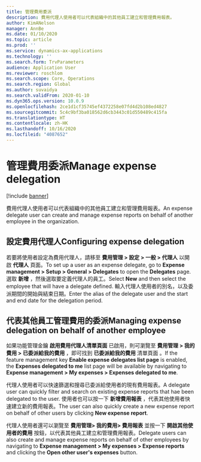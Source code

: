 ```yaml
---
title: 管理費用委派
description: 費用代理人使用者可以代表組織中的其他員工建立和管理費用報表。
author: KimANelson
manager: AnnBe
ms.date: 01/10/2020
ms.topic: article
ms.prod: ''
ms.service: dynamics-ax-applications
ms.technology: ''
ms.search.form: TrvParameters
audience: Application User
ms.reviewer: roschlom
ms.search.scope: Core, Operations
ms.search.region: Global
ms.author: suvaidya
ms.search.validFrom: 2020-01-10
ms.dyn365.ops.version: 10.0.9
ms.openlocfilehash: 2ce1d1cf35745ef4372258e07fd4d2b108ed4827
ms.sourcegitcommit: 5c4c9bf3ba018562d6cb3443c01d550489c415fa
ms.translationtype: HT
ms.contentlocale: zh-HK
ms.lasthandoff: 10/16/2020
ms.locfileid: "4087652"
---
```

# <a name="manage-expense-delegation"></a><span data-ttu-id="4784d-103">管理費用委派</span><span class="sxs-lookup"><span data-stu-id="4784d-103">Manage expense delegation</span></span>

[!include [banner](../includes/banner.md)]

<span data-ttu-id="4784d-104">費用代理人使用者可以代表組織中的其他員工建立和管理費用報表。</span><span class="sxs-lookup"><span data-stu-id="4784d-104">An expense delegate user can create and manage expense reports on behalf of another employee in the organization.</span></span>

## <a name="configuring-expense-delegation"></a><span data-ttu-id="4784d-105">設定費用代理人</span><span class="sxs-lookup"><span data-stu-id="4784d-105">Configuring expense delegation</span></span>

<span data-ttu-id="4784d-106">若要將使用者設定為費用代理人，請移至 **費用管理 > 設定 > 一般 > 代理人** 以開啟 **代理人** 頁面。</span><span class="sxs-lookup"><span data-stu-id="4784d-106">To set up a user as an expense delegate, go to **Expense management > Setup > General > Delegates** to open the **Delegates** page.</span></span> <span data-ttu-id="4784d-107">選取 **新增** ，然後選取要定義代理人的員工。</span><span class="sxs-lookup"><span data-stu-id="4784d-107">Select **New** and then select the employee that will have a delegate defined.</span></span> <span data-ttu-id="4784d-108">輸入代理人使用者的別名，以及委派期間的開始與結束日期。</span><span class="sxs-lookup"><span data-stu-id="4784d-108">Enter the alias of the delegate user and the start and end date for the delegation period.</span></span>

## <a name="managing-expense-delegation-on-behalf-of-another-employee"></a><span data-ttu-id="4784d-109">代表其他員工管理費用的委派</span><span class="sxs-lookup"><span data-stu-id="4784d-109">Managing expense delegation on behalf of another employee</span></span>

<span data-ttu-id="4784d-110">如果功能管理金鑰 **啟用費用代理人清單頁面** 已啟用，則可瀏覽至 **費用管理 > 我的費用 > 已委派給我的費用** ，即可找到 **已委派給我的費用** 清單頁面 。</span><span class="sxs-lookup"><span data-stu-id="4784d-110">If the feature management key **Enable expense delegates list page** is enabled, the **Expenses delegated to me** list page will be available by navigating to **Expense management > My expenses > Expenses delegated to me**.</span></span>

<span data-ttu-id="4784d-111">代理人使用者可以快速篩選和搜尋已委派給使用者的現有費用報表。</span><span class="sxs-lookup"><span data-stu-id="4784d-111">A delegate user can quickly filter and search on existing expense reports that hae been delegated to the user.</span></span> <span data-ttu-id="4784d-112">使用者也可以按一下 **新增費用報表** ，代表其他使用者快速建立新的費用報表。</span><span class="sxs-lookup"><span data-stu-id="4784d-112">The user can also quickly create a new expense report on behalf of other users by clicking **New expense report**.</span></span>

<span data-ttu-id="4784d-113">代理人使用者還可以瀏覽至 **費用管理> 我的費用> 費用報表** 並按一下 **開啟其他使用者的費用** 按鈕，以代表其他員工建立和管理費用報表。</span><span class="sxs-lookup"><span data-stu-id="4784d-113">Delegate users can also create and manage expense reports on behalf of other employees by navigating to **Expense management > My expenses > Expense reports** and clicking the **Open other user's expenses** button.</span></span>
